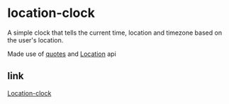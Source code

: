 # location-clock
A simple clock that tells the current time, location and timezone based on the user's location.

Made use of [quotes](https://type.fit/api/quotes)  and [Location](https://freegeoip.app/json?callback=getLocation) api

## link
[Location-clock](https://adekams.github.io/location-clock/)